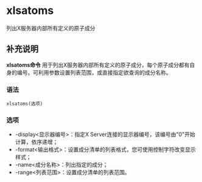 xlsatoms
===

列出X服务器内部所有定义的原子成分

## 补充说明

**xlsatoms命令** 用于列出X服务器内部所有定义的原子成分，每个原子成分都有自身的编号。可利用参数设置列表范围，或直接指定欲查询的成分名称。

### 语法  

```
xlsatoms(选项)
```

### 选项  

*   -display<显示器编号>：指定X Server连接的显示器编号，该编号由"0"开始计算，依序递增；
*   -format<输出格式>：设置成分清单的列表格式，您可使用控制字符改变显示样式；
*   -name<成分名称>：列出指定的成分；
*   -range<列表范围>：设置成分清单的列表范围。


<!-- Linux命令行搜索引擎：https://jaywcjlove.github.io/linux-command/ -->